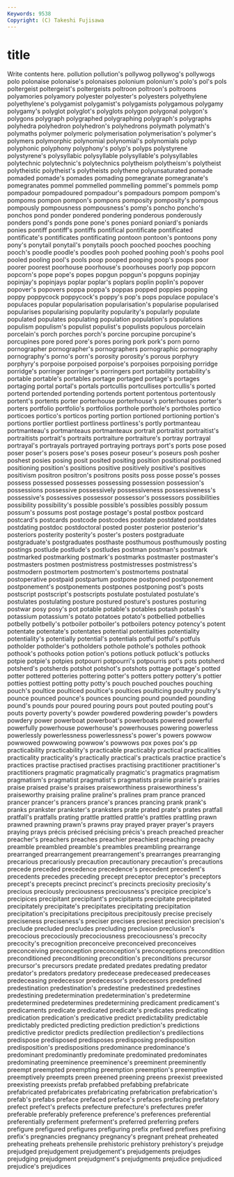 ```yaml
---
Keywords: 9538 
Copyright: (C) Takeshi Fujisawa
---
```


# title

Write contents here.
pollution pollution's pollywog pollywog's pollywogs polo polonaise polonaise's polonaises polonium
polonium's polo's pol's pols poltergeist poltergeist's poltergeists poltroon poltroon's poltroons
polyamories polyamory polyester polyester's polyesters polyethylene polyethylene's polygamist polygamist's polygamists
polygamous polygamy polygamy's polyglot polyglot's polyglots polygon polygonal polygon's polygons
polygraph polygraphed polygraphing polygraph's polygraphs polyhedra polyhedron polyhedron's polyhedrons polymath
polymath's polymaths polymer polymeric polymerisation polymerisation's polymer's polymers polymorphic polynomial
polynomial's polynomials polyp polyphonic polyphony polyphony's polyp's polyps polystyrene polystyrene's
polysyllabic polysyllable polysyllable's polysyllables polytechnic polytechnic's polytechnics polytheism polytheism's polytheist
polytheistic polytheist's polytheists polythene polyunsaturated pomade pomaded pomade's pomades pomading
pomegranate pomegranate's pomegranates pommel pommelled pommelling pommel's pommels pomp pompadour
pompadoured pompadour's pompadours pompom pompom's pompoms pompon pompon's pompons pomposity
pomposity's pompous pompously pompousness pompousness's pomp's poncho poncho's ponchos pond
ponder pondered pondering ponderous ponderously ponders pond's ponds pone pone's
pones poniard poniard's poniards ponies pontiff pontiff's pontiffs pontifical pontificate
pontificated pontificate's pontificates pontificating pontoon pontoon's pontoons pony pony's ponytail
ponytail's ponytails pooch pooched pooches pooching pooch's poodle poodle's poodles
pooh poohed poohing pooh's poohs pool pooled pooling pool's pools
poop pooped pooping poop's poops poor poorer poorest poorhouse poorhouse's
poorhouses poorly pop popcorn popcorn's pope pope's popes popgun popgun's
popguns popinjay popinjay's popinjays poplar poplar's poplars poplin poplin's popover
popover's popovers poppa poppa's poppas popped poppies popping poppy poppycock
poppycock's poppy's pop's pops populace populace's populaces popular popularisation popularisation's
popularise popularised popularises popularising popularity popularity's popularly populate populated populates
populating population population's populations populism populism's populist populist's populists populous
porcelain porcelain's porch porches porch's porcine porcupine porcupine's porcupines pore
pored pore's pores poring pork pork's porn porno pornographer pornographer's
pornographers pornographic pornography pornography's porno's porn's porosity porosity's porous porphyry
porphyry's porpoise porpoised porpoise's porpoises porpoising porridge porridge's porringer porringer's
porringers port portability portability's portable portable's portables portage portaged portage's
portages portaging portal portal's portals portcullis portcullises portcullis's ported portend
portended portending portends portent portentous portentously portent's portents porter porterhouse
porterhouse's porterhouses porter's porters portfolio portfolio's portfolios porthole porthole's portholes
portico porticoes portico's porticos porting portion portioned portioning portion's portions
portlier portliest portliness portliness's portly portmanteau portmanteau's portmanteaus portmanteaux portrait
portraitist portraitist's portraitists portrait's portraits portraiture portraiture's portray portrayal portrayal's
portrayals portrayed portraying portrays port's ports pose posed poser poser's
posers pose's poses poseur poseur's poseurs posh posher poshest posies
posing posit posited positing position positional positioned positioning position's positions
positive positively positive's positives positivism positron positron's positrons posits poss
posse posse's posses possess possessed possesses possessing possession possession's possessions
possessive possessively possessiveness possessiveness's possessive's possessives possessor possessor's possessors possibilities
possibility possibility's possible possible's possibles possibly possum possum's possums post
postage postage's postal postbox postcard postcard's postcards postcode postcodes postdate
postdated postdates postdating postdoc postdoctoral posted poster posterior posterior's posteriors
posterity posterity's poster's posters postgraduate postgraduate's postgraduates posthaste posthumous posthumously
posting postings postlude postlude's postludes postman postman's postmark postmarked postmarking
postmark's postmarks postmaster postmaster's postmasters postmen postmistress postmistresses postmistress's postmodern
postmortem postmortem's postmortems postnatal postoperative postpaid postpartum postpone postponed postponement
postponement's postponements postpones postponing post's posts postscript postscript's postscripts postulate
postulated postulate's postulates postulating posture postured posture's postures posturing postwar
posy posy's pot potable potable's potables potash potash's potassium potassium's
potato potatoes potato's potbellied potbellies potbelly potbelly's potboiler potboiler's potboilers
potency potency's potent potentate potentate's potentates potential potentialities potentiality potentiality's
potentially potential's potentials potful potful's potfuls potholder potholder's potholders pothole
pothole's potholes pothook pothook's pothooks potion potion's potions potluck potluck's
potlucks potpie potpie's potpies potpourri potpourri's potpourris pot's pots potsherd
potsherd's potsherds potshot potshot's potshots pottage pottage's potted potter pottered
potteries pottering potter's potters pottery pottery's pottier potties pottiest potting
potty potty's pouch pouched pouches pouching pouch's poultice poulticed poultice's
poultices poulticing poultry poultry's pounce pounced pounce's pounces pouncing pound
pounded pounding pound's pounds pour poured pouring pours pout pouted
pouting pout's pouts poverty poverty's powder powdered powdering powder's powders
powdery power powerboat powerboat's powerboats powered powerful powerfully powerhouse powerhouse's
powerhouses powering powerless powerlessly powerlessness powerlessness's power's powers powwow powwowed
powwowing powwow's powwows pox poxes pox's pp practicability practicability's practicable
practicably practical practicalities practicality practicality's practically practical's practicals practice practice's
practices practise practised practises practising practitioner practitioner's practitioners pragmatic pragmatically
pragmatic's pragmatics pragmatism pragmatism's pragmatist pragmatist's pragmatists prairie prairie's prairies
praise praised praise's praises praiseworthiness praiseworthiness's praiseworthy praising praline praline's
pralines pram prance pranced prancer prancer's prancers prance's prances prancing
prank prank's pranks prankster prankster's pranksters prate prated prate's prates
pratfall pratfall's pratfalls prating prattle prattled prattle's prattles prattling prawn
prawned prawning prawn's prawns pray prayed prayer prayer's prayers praying
prays précis précised précising précis's preach preached preacher preacher's preachers
preaches preachier preachiest preaching preachy preamble preambled preamble's preambles preambling
prearrange prearranged prearrangement prearrangement's prearranges prearranging precarious precariously precaution precautionary
precaution's precautions precede preceded precedence precedence's precedent precedent's precedents precedes
preceding precept preceptor preceptor's preceptors precept's precepts precinct precinct's precincts
preciosity preciosity's precious preciously preciousness preciousness's precipice precipice's precipices precipitant
precipitant's precipitants precipitate precipitated precipitately precipitate's precipitates precipitating precipitation precipitation's
precipitations precipitous precipitously precise precisely preciseness preciseness's preciser precises precisest
precision precision's preclude precluded precludes precluding preclusion preclusion's precocious precociously
precociousness precociousness's precocity precocity's precognition preconceive preconceived preconceives preconceiving preconception
preconception's preconceptions precondition preconditioned preconditioning precondition's preconditions precursor precursor's precursors
predate predated predates predating predator predator's predators predatory predecease predeceased
predeceases predeceasing predecessor predecessor's predecessors predefined predestination predestination's predestine predestined
predestines predestining predetermination predetermination's predetermine predetermined predetermines predetermining predicament predicament's
predicaments predicate predicated predicate's predicates predicating predication predication's predicative predict
predictability predictable predictably predicted predicting prediction prediction's predictions predictive predictor
predicts predilection predilection's predilections predispose predisposed predisposes predisposing predisposition predisposition's
predispositions predominance predominance's predominant predominantly predominate predominated predominates predominating preeminence
preeminence's preeminent preeminently preempt preempted preempting preemption preemption's preemptive preemptively
preempts preen preened preening preens preexist preexisted preexisting preexists prefab
prefabbed prefabbing prefabricate prefabricated prefabricates prefabricating prefabrication prefabrication's prefab's prefabs
preface prefaced preface's prefaces prefacing prefatory prefect prefect's prefects prefecture
prefecture's prefectures prefer preferable preferably preference preference's preferences preferential preferentially
preferment preferment's preferred preferring prefers prefigure prefigured prefigures prefiguring prefix
prefixed prefixes prefixing prefix's pregnancies pregnancy pregnancy's pregnant preheat preheated
preheating preheats prehensile prehistoric prehistory prehistory's prejudge prejudged prejudgement prejudgement's
prejudgements prejudges prejudging prejudgment prejudgment's prejudgments prejudice prejudiced prejudice's prejudices
